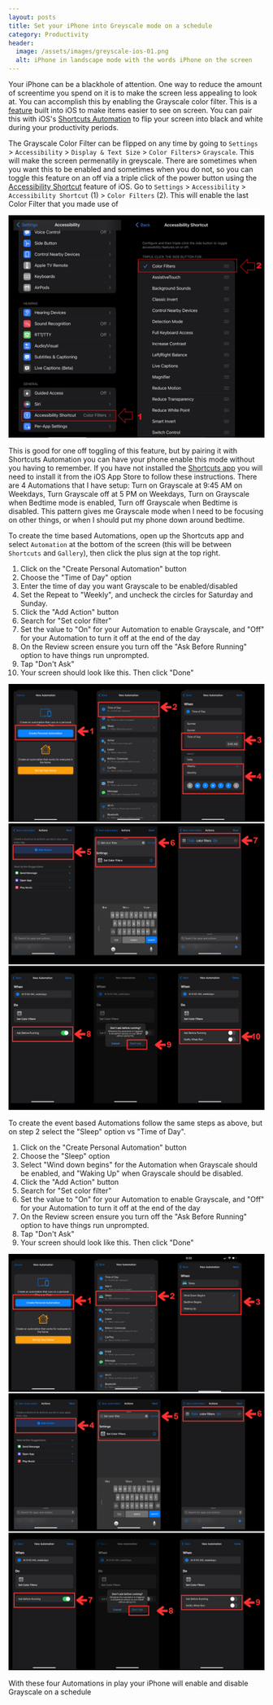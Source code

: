 ```yaml
---
layout: posts
title: Set your iPhone into Greyscale mode on a schedule
category: Productivity
header:
  image: /assets/images/greyscale-ios-01.png
  alt: iPhone in landscape mode with the words iPhone on the screen
---
```

Your iPhone can be a blackhole of attention. One way to reduce the amount of screentime you spend on it is to make the screen less appealing to look at. You can accomplish this by enabling the Grayscale color filter. This is a [feature](https://support.apple.com/guide/iphone/change-color-and-brightness-iph3e2e1fb0/ios) built into iOS to make items easier to see on screen. You can pair this with iOS's [Shortcuts Automation](https://support.apple.com/guide/shortcuts/enable-or-disable-a-personal-automation-apd602971e63/ios) to flip your screen into black and white during your productivity periods.

The Grayscale Color Filter can be flipped on any time by going to ```Settings``` > ```Accessibility``` > ```Display & Text Size``` > ```Color Filters```> ```Grayscale```. This will make the screen permenatily in greyscale. There are sometimes when you want this to be enabled and sometimes when you do not, so you can toggle this feature on an off via a triple click of the power button using the [Accessibility Shortcut](https://support.apple.com/en-us/HT204390) feature of iOS. Go to ```Settings``` > ```Accessibility``` > ```Accessibility Shortcut``` (1) > ```Color Filters``` (2). This will enable the last Color Filter that you made use of

![Enable the accessibility shortcut](/assets/images/greyscale-ios-02.png)

This is good for one off toggling of this feature, but by pairing it with Shortcuts Automation you can have your phone enable this mode without you having to remember. If you have not installed the [Shortcuts app](https://apps.apple.com/us/app/shortcuts/id915249334) you will need to install it from the iOS App Store to follow these instructions. There are 4 Automations that I have setup: Turn on Grayscale at 9:45 AM on Weekdays, Turn Grayscale off at 5 PM on Weekdays, Turn on Grayscale when Bedtime mode is enabled, Turn off Grayscale when Bedtime is disabled. This pattern gives me Grayscale mode when I need to be focusing on other things, or when I should put my phone down around bedtime.

To create the time based Automations, open up the Shortcuts app and select ```Automation``` at the bottom of the screen (this will be between ```Shortcuts``` and ```Gallery```), then click the plus sign at the top right.

1. Click on the "Create Personal Automation" button
1. Choose the "Time of Day" option
1. Enter the time of day you want Grayscale to be enabled/disabled
1. Set the Repeat to "Weekly", and uncheck the circles for Saturday and Sunday.
1. Click the "Add Action" button
1. Search for "Set color filter"
1. Set the value to "On" for your Automation to enable Grayscale, and "Off" for your Automation to turn it off at the end of the day
1. On the Review screen ensure you turn off the "Ask Before Running" option to have things run unprompted.
1. Tap "Don't Ask"
1. Your screen should look like this. Then click "Done"

![Step 1 of the process](/assets/images/greyscale-ios-03.png)
![Step 2 of the process](/assets/images/greyscale-ios-04.png)
![Step 3 of the process](/assets/images/greyscale-ios-05.png)

To create the event based Automations follow the same steps as above, but on step 2 select the "Sleep" option vs "Time of Day".

1. Click on the "Create Personal Automation" button
1. Choose the "Sleep" option
1. Select "Wind down begins" for the Automation when Grayscale should be enabled, and "Waking Up" when Grayscale should be disabled.
1. Click the "Add Action" button
1. Search for "Set color filter"
1. Set the value to "On" for your Automation to enable Grayscale, and "Off" for your Automation to turn it off at the end of the day
1. On the Review screen ensure you turn off the "Ask Before Running" option to have things run unprompted.
1. Tap "Don't Ask"
1. Your screen should look like this. Then click "Done"


![Step 4 of the process](/assets/images/greyscale-ios-06.png)
![Step 5 of the process](/assets/images/greyscale-ios-07.png)
![Step 6 of the process](/assets/images/greyscale-ios-08.png)

With these four Automations in play your iPhone will enable and disable Grayscale on a schedule